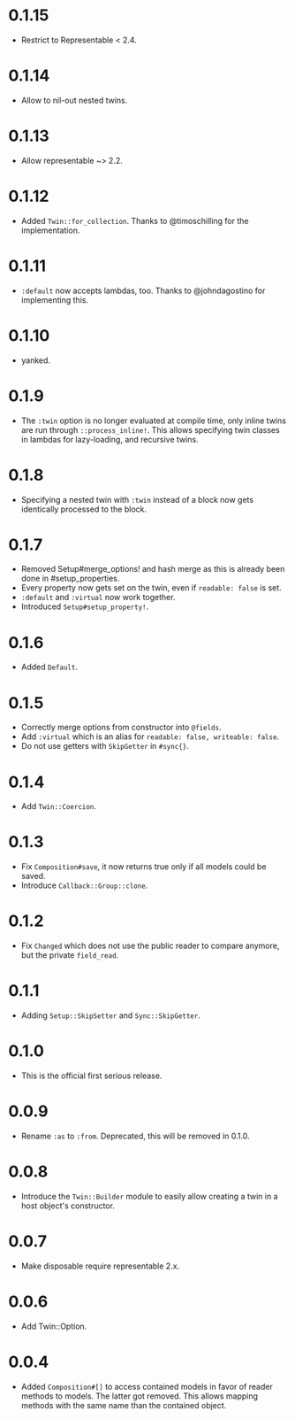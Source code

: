# 0.1.15

* Restrict to Representable < 2.4.

# 0.1.14

* Allow to nil-out nested twins.

# 0.1.13

* Allow representable ~> 2.2.

# 0.1.12

* Added `Twin::for_collection`. Thanks to @timoschilling for the implementation.

# 0.1.11

* `:default` now accepts lambdas, too. Thanks to @johndagostino for implementing this.

# 0.1.10

* yanked.

# 0.1.9

* The `:twin` option is no longer evaluated at compile time, only inline twins are run through `::process_inline!`. This allows specifying twin classes in lambdas for lazy-loading, and recursive twins.

# 0.1.8

* Specifying a nested twin with `:twin` instead of a block now gets identically processed to the block.

# 0.1.7

* Removed Setup#merge_options! and hash merge as this is already been done in #setup_properties.
* Every property now gets set on the twin, even if `readable: false` is set.
* `:default` and `:virtual` now work together.
* Introduced `Setup#setup_property!`.

# 0.1.6

* Added `Default`.

# 0.1.5

* Correctly merge options from constructor into `@fields`.
* Add `:virtual` which is an alias for `readable: false, writeable: false`.
* Do not use getters with `SkipGetter` in `#sync{}`.

# 0.1.4

* Add `Twin::Coercion`.

# 0.1.3

* Fix `Composition#save`, it now returns true only if all models could be saved.
* Introduce `Callback::Group::clone`.

# 0.1.2

* Fix `Changed` which does not use the public reader to compare anymore, but the private `field_read`.

# 0.1.1

* Adding `Setup::SkipSetter` and `Sync::SkipGetter`.

# 0.1.0

* This is the official first serious release.

# 0.0.9

* Rename `:as` to `:from`. Deprecated, this will be removed in 0.1.0.

# 0.0.8

* Introduce the `Twin::Builder` module to easily allow creating a twin in a host object's constructor.

# 0.0.7

* Make disposable require representable 2.x.

# 0.0.6

* Add Twin::Option.

# 0.0.4

* Added `Composition#[]` to access contained models in favor of reader methods to models. The latter got removed. This allows mapping methods with the same name than the contained object.